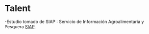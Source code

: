 # Talent
 -Estudio tomado de SIAP :
Servicio de Información Agroalimentaria y Pesquera [SIAP](http://infosiap.siap.gob.mx/gobmx/datosAbiertos.php).
